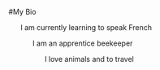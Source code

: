 #My Bio

<ul>I am currently learning to speak French <br>
<ul>I am an apprentice beekeeper <br>
<ul>I love animals and to travel <br>


